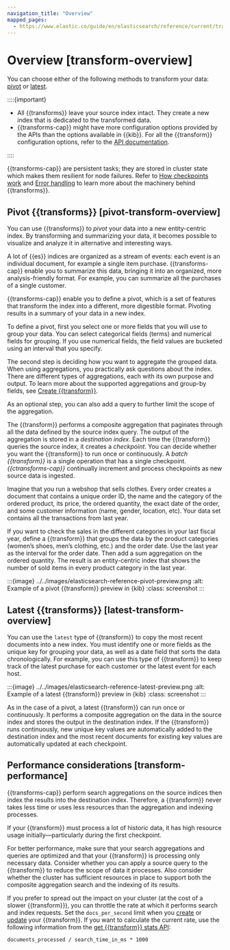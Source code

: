 ```yaml
---
navigation_title: "Overview"
mapped_pages:
  - https://www.elastic.co/guide/en/elasticsearch/reference/current/transform-overview.html
---
```


# Overview [transform-overview]

You can choose either of the following methods to transform your data: [pivot](#pivot-transform-overview) or [latest](#latest-transform-overview).

::::{important}

* All {{transforms}} leave your source index intact. They create a new index that is dedicated to the transformed data.
* {{transforms-cap}} might have more configuration options provided by the APIs than the options available in {{kib}}. For all the {{transform}} configuration options, refer to the [API documentation](https://www.elastic.co/guide/en/elasticsearch/reference/current/transform-apis.html).

::::

{{transforms-cap}} are persistent tasks; they are stored in cluster state which makes them resilient for node failures. Refer to [How checkpoints work](transform-checkpoints.md) and [Error handling](transform-checkpoints.md#ml-transform-checkpoint-errors) to learn more about the machinery behind {{transforms}}.

## Pivot {{transforms}} [pivot-transform-overview]

You can use {{transforms}} to *pivot* your data into a new entity-centric index. By transforming and summarizing your data, it becomes possible to visualize and analyze it in alternative and interesting ways.

A lot of {{es}} indices are organized as a stream of events: each event is an individual document, for example a single item purchase. {{transforms-cap}} enable you to summarize this data, bringing it into an organized, more analysis-friendly format. For example, you can summarize all the purchases of a single customer.

{{transforms-cap}} enable you to define a pivot, which is a set of features that transform the index into a different, more digestible format. Pivoting results in a summary of your data in a new index.

To define a pivot, first you select one or more fields that you will use to group your data. You can select categorical fields (terms) and numerical fields for grouping. If you use numerical fields, the field values are bucketed using an interval that you specify.

The second step is deciding how you want to aggregate the grouped data. When using aggregations, you practically ask questions about the index. There are different types of aggregations, each with its own purpose and output. To learn more about the supported aggregations and group-by fields, see [Create {{transform}}](https://www.elastic.co/guide/en/elasticsearch/reference/current/put-transform.html).

As an optional step, you can also add a query to further limit the scope of the aggregation.

The {{transform}} performs a composite aggregation that paginates through all the data defined by the source index query. The output of the aggregation is stored in a *destination index*. Each time the {{transform}} queries the source index, it creates a *checkpoint*. You can decide whether you want the {{transform}} to run once or continuously. A *batch {{transform}}* is a single operation that has a single checkpoint. *{{ctransforms-cap}}* continually increment and process checkpoints as new source data is ingested.

Imagine that you run a webshop that sells clothes. Every order creates a document that contains a unique order ID, the name and the category of the ordered product, its price, the ordered quantity, the exact date of the order, and some customer information (name, gender, location, etc). Your data set contains all the transactions from last year.

If you want to check the sales in the different categories in your last fiscal year, define a {{transform}} that groups the data by the product categories (women’s shoes, men’s clothing, etc.) and the order date. Use the last year as the interval for the order date. Then add a sum aggregation on the ordered quantity. The result is an entity-centric index that shows the number of sold items in every product category in the last year.

:::{image} ../../images/elasticsearch-reference-pivot-preview.png
:alt: Example of a pivot {{transform}} preview in {kib}
:class: screenshot
:::

## Latest {{transforms}} [latest-transform-overview]

You can use the `latest` type of {{transform}} to copy the most recent documents into a new index. You must identify one or more fields as the unique key for grouping your data, as well as a date field that sorts the data chronologically. For example, you can use this type of {{transform}} to keep track of the latest purchase for each customer or the latest event for each host.

:::{image} ../../images/elasticsearch-reference-latest-preview.png
:alt: Example of a latest {{transform}} preview in {kib}
:class: screenshot
:::

As in the case of a pivot, a latest {{transform}} can run once or continuously. It performs a composite aggregation on the data in the source index and stores the output in the destination index. If the {{transform}} runs continuously, new unique key values are automatically added to the destination index and the most recent documents for existing key values are automatically updated at each checkpoint.

## Performance considerations [transform-performance]

{{transforms-cap}} perform search aggregations on the source indices then index the results into the destination index. Therefore, a {{transform}} never takes less time or uses less resources than the aggregation and indexing processes.

If your {{transform}} must process a lot of historic data, it has high resource usage initially—​particularly during the first checkpoint.

For better performance, make sure that your search aggregations and queries are optimized and that your {{transform}} is processing only necessary data. Consider whether you can apply a source query to the {{transform}} to reduce the scope of data it processes. Also consider whether the cluster has sufficient resources in place to support both the composite aggregation search and the indexing of its results.

If you prefer to spread out the impact on your cluster (at the cost of a slower {{transform}}), you can throttle the rate at which it performs search and index requests. Set the `docs_per_second` limit when you [create](https://www.elastic.co/guide/en/elasticsearch/reference/current/put-transform.html) or [update](https://www.elastic.co/guide/en/elasticsearch/reference/current/update-transform.html) your {{transform}}. If you want to calculate the current rate, use the following information from the [get {{transform}} stats API](https://www.elastic.co/guide/en/elasticsearch/reference/current/get-transform-stats.html):

```
documents_processed / search_time_in_ms * 1000
```
